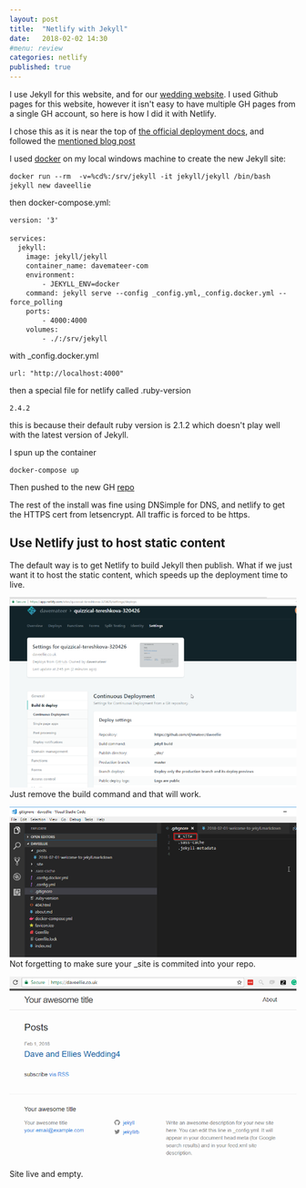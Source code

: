 ```yaml
---
layout: post
title:  "Netlify with Jekyll"
date:   2018-02-02 14:30
#menu: review
categories: netlify
published: true 
---
```

I use Jekyll for this website, and for our [wedding website](https://daveellie.co.uk). I used Github pages for this website, however it isn't easy to have multiple GH pages from a single GH account, so here is how I did it with Netlify.

I chose this as it is near the top of [the official deployment docs](https://jekyllrb.com/docs/deployment-methods/#netlify), and followed the [mentioned blog post](https://www.netlify.com/blog/2015/10/28/a-step-by-step-guide-jekyll-3.0-on-netlify/)

I used [docker](jekyl/2018/01/25/Jekyll-and-Docker.html) on my local windows machine to create the new Jekyll site:

```
docker run --rm  -v=%cd%:/srv/jekyll -it jekyll/jekyll /bin/bash
jekyll new daveellie
```
then docker-compose.yml:

```
version: '3'

services:
  jekyll: 
    image: jekyll/jekyll
    container_name: davemateer-com
    environment:
        - JEKYLL_ENV=docker
    command: jekyll serve --config _config.yml,_config.docker.yml --force_polling 
    ports:
        - 4000:4000
    volumes:
        - ./:/srv/jekyll
```
with _config.docker.yml
```
url: "http://localhost:4000"
```
then a special file for netlify called .ruby-version
```
2.4.2
```
this is because their default ruby version is 2.1.2 which doesn't play well with the latest version of Jekyll.

I spun up the container
```
docker-compose up
```
Then pushed to the new GH [repo](https://github.com/djhmateer/daveellie)

The rest of the install was fine using DNSimple for DNS, and netlify to get the HTTPS cert from letsencrypt. All traffic is forced to be https.

## Use Netlify just to host static content
The default way is to get Netlify to build Jekyll then publish. What if we just want it to host the static content, which speeds up the deployment time to live.

![ps](/assets/2018-02-02/net.png)
Just remove the build command and that will work. 

![ps](/assets/2018-02-02/vsc.png)
Not forgetting to make sure your _site is commited into your repo.


![ps](/assets/2018-02-02/screen.png)
Site live and empty.
